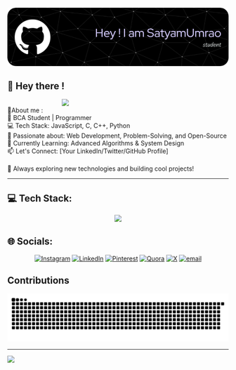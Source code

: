 ![Header](./github-header-image.png)


## 👋 Hey there ! 
<img align="right" margin="20px" width="380px" src="https://user-images.githubusercontent.com/74038190/225813708-98b745f2-7d22-48cf-9150-083f1b00d6c9.gif"> <br>
💫About me :<br>🚀 BCA Student | Programmer<br>💻 Tech Stack: JavaScript, C, C++, Python<br>🔧 Passionate about: Web Development, Problem-Solving, and Open-Source<br>📌 Currently Learning: Advanced Algorithms & System Design<br>📫 Let's Connect: [Your LinkedIn/Twitter/GitHub Profile]<br><br>🌱 Always exploring new technologies and building cool projects!

<hr>


## 💻 Tech Stack: 
<p align="center"> <img src="https://skillicons.dev/icons?i=html,css,tailwind,js,c,cpp,py,git,github,githubactions,vscode,vercel,netlify,figma,aws,linux,arch" /> </p>

## 🌐 Socials:
<div align="center"> 
  
[![Instagram](https://img.shields.io/badge/Instagram-%23E4405F.svg?logo=Instagram&logoColor=white)](https://instagram.com/s.a.t.y.a.m_84) [![LinkedIn](https://img.shields.io/badge/LinkedIn-%230077B5.svg?logo=linkedin&logoColor=white)](https://in.linkedin.com/in/satyam-umrao) [![Pinterest](https://img.shields.io/badge/Pinterest-%23E60023.svg?logo=Pinterest&logoColor=white)](https://pin.it/49B6UBltq) [![Quora](https://img.shields.io/badge/Quora-%23B92B27.svg?logo=Quora&logoColor=white)](https://www.quora.com/profile/Satyam-Umrao-4) [![X](https://img.shields.io/badge/X-black.svg?logo=X&logoColor=white)](https://x.com/SatyamUmrao_?t=lE07xwkYqjQ13boA9p9f2Q&s=09) [![email](https://img.shields.io/badge/Email-D14836?logo=gmail&logoColor=white)](mailto:satyamumrao11225@gmail.com) 

</div>

## Contributions
<picture>
  <source media="(prefers-color-scheme: dark)" srcset="https://raw.githubusercontent.com/satyam-umrao/satyam-umrao/output/github-contribution-grid-snake-dark.svg">
  <source media="(prefers-color-scheme: light)" srcset="https://raw.githubusercontent.com/satyam-umrao/satyam-umrao/output/github-contribution-grid-snake.svg">
  <img alt="github contribution grid snake animation" src="https://raw.githubusercontent.com/satyam-umrao/satyam-umrao/output/github-contribution-grid-snake.svg">
</picture>

---
[![](https://visitcount.itsvg.in/api?id=satyam-umrao&icon=0&color=0)](https://visitcount.itsvg.in)

